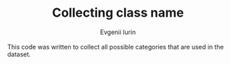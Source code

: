 <div align="center">
<h1>Collecting class name</h1>
Evgenii Iurin
</div><br>
<div>
This code was written to collect all possible categories that are used in the dataset.
</div> <br>
